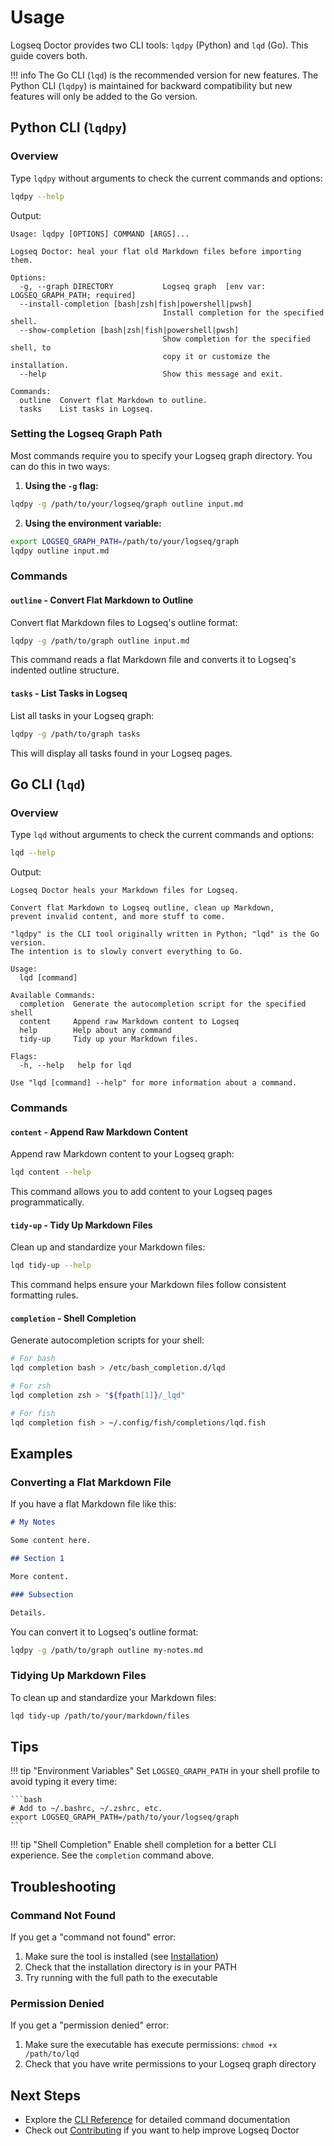 # Usage

Logseq Doctor provides two CLI tools: `lqdpy` (Python) and `lqd` (Go). This guide covers both.

!!! info
The Go CLI (`lqd`) is the recommended version for new features. The Python CLI (`lqdpy`) is maintained for backward compatibility but new features will only be added to the Go version.

## Python CLI (`lqdpy`)

### Overview

Type `lqdpy` without arguments to check the current commands and options:

```bash
lqdpy --help
```

Output:

```
Usage: lqdpy [OPTIONS] COMMAND [ARGS]...

Logseq Doctor: heal your flat old Markdown files before importing them.

Options:
  -g, --graph DIRECTORY           Logseq graph  [env var: LOGSEQ_GRAPH_PATH; required]
  --install-completion [bash|zsh|fish|powershell|pwsh]
                                  Install completion for the specified shell.
  --show-completion [bash|zsh|fish|powershell|pwsh]
                                  Show completion for the specified shell, to
                                  copy it or customize the installation.
  --help                          Show this message and exit.

Commands:
  outline  Convert flat Markdown to outline.
  tasks    List tasks in Logseq.
```

### Setting the Logseq Graph Path

Most commands require you to specify your Logseq graph directory. You can do this in two ways:

1. **Using the `-g` flag:**

```bash
lqdpy -g /path/to/your/logseq/graph outline input.md
```

2. **Using the environment variable:**

```bash
export LOGSEQ_GRAPH_PATH=/path/to/your/logseq/graph
lqdpy outline input.md
```

### Commands

#### `outline` - Convert Flat Markdown to Outline

Convert flat Markdown files to Logseq's outline format:

```bash
lqdpy -g /path/to/graph outline input.md
```

This command reads a flat Markdown file and converts it to Logseq's indented outline structure.

#### `tasks` - List Tasks in Logseq

List all tasks in your Logseq graph:

```bash
lqdpy -g /path/to/graph tasks
```

This will display all tasks found in your Logseq pages.

## Go CLI (`lqd`)

### Overview

Type `lqd` without arguments to check the current commands and options:

```bash
lqd --help
```

Output:

```
Logseq Doctor heals your Markdown files for Logseq.

Convert flat Markdown to Logseq outline, clean up Markdown,
prevent invalid content, and more stuff to come.

"lqdpy" is the CLI tool originally written in Python; "lqd" is the Go version.
The intention is to slowly convert everything to Go.

Usage:
  lqd [command]

Available Commands:
  completion  Generate the autocompletion script for the specified shell
  content     Append raw Markdown content to Logseq
  help        Help about any command
  tidy-up     Tidy up your Markdown files.

Flags:
  -h, --help   help for lqd

Use "lqd [command] --help" for more information about a command.
```

### Commands

#### `content` - Append Raw Markdown Content

Append raw Markdown content to your Logseq graph:

```bash
lqd content --help
```

This command allows you to add content to your Logseq pages programmatically.

#### `tidy-up` - Tidy Up Markdown Files

Clean up and standardize your Markdown files:

```bash
lqd tidy-up --help
```

This command helps ensure your Markdown files follow consistent formatting rules.

#### `completion` - Shell Completion

Generate autocompletion scripts for your shell:

```bash
# For bash
lqd completion bash > /etc/bash_completion.d/lqd

# For zsh
lqd completion zsh > "${fpath[1]}/_lqd"

# For fish
lqd completion fish > ~/.config/fish/completions/lqd.fish
```

## Examples

### Converting a Flat Markdown File

If you have a flat Markdown file like this:

```markdown
# My Notes

Some content here.

## Section 1

More content.

### Subsection

Details.
```

You can convert it to Logseq's outline format:

```bash
lqdpy -g /path/to/graph outline my-notes.md
```

### Tidying Up Markdown Files

To clean up and standardize your Markdown files:

```bash
lqd tidy-up /path/to/your/markdown/files
```

## Tips

!!! tip "Environment Variables"
Set `LOGSEQ_GRAPH_PATH` in your shell profile to avoid typing it every time:

    ```bash
    # Add to ~/.bashrc, ~/.zshrc, etc.
    export LOGSEQ_GRAPH_PATH=/path/to/your/logseq/graph
    ```

!!! tip "Shell Completion"
Enable shell completion for a better CLI experience. See the `completion` command above.

## Troubleshooting

### Command Not Found

If you get a "command not found" error:

1. Make sure the tool is installed (see [Installation](installation.md))
2. Check that the installation directory is in your PATH
3. Try running with the full path to the executable

### Permission Denied

If you get a "permission denied" error:

1. Make sure the executable has execute permissions: `chmod +x /path/to/lqd`
2. Check that you have write permissions to your Logseq graph directory

## Next Steps

- Explore the [CLI Reference](reference/cli.md) for detailed command documentation
- Check out [Contributing](contributing.md) if you want to help improve Logseq Doctor
